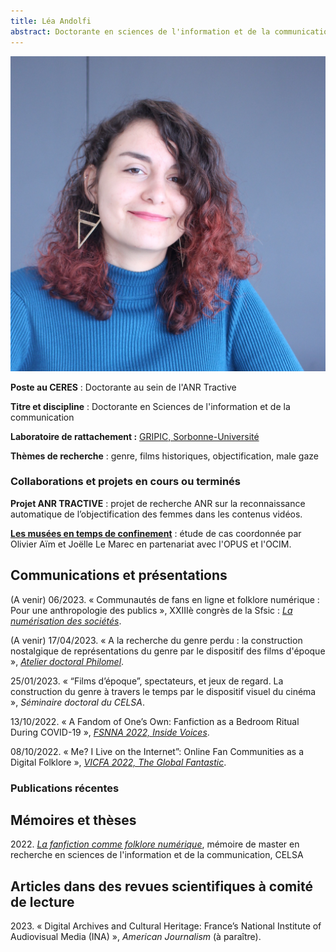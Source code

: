 ```yaml
---
title: Léa Andolfi
abstract: Doctorante en sciences de l'information et de la communication
---
```


![](andolfi_lea.jpg)

**Poste au CERES** : Doctorante au sein de l'ANR Tractive

**Titre et discipline** : Doctorante en Sciences de l'information et de la communication

**Laboratoire de rattachement :** [GRIPIC, Sorbonne-Université](gripic.fr/)

**Thèmes de recherche** : genre, films historiques, objectification, male gaze

### Collaborations et projets en cours ou terminés

**Projet ANR TRACTIVE** : projet de recherche ANR sur la reconnaissance automatique de l’objectification des femmes dans les contenus vidéos. 

[**Les musées en temps de confinement**](https://ocim.fr/2023/01/les-musees-en-temps-de-confinement/) : étude de cas coordonnée par Olivier Aïm et Joëlle Le Marec en partenariat avec l'OPUS et l'OCIM.

## Communications et présentations

(A venir) 06/2023. « Communautés de fans en ligne et folklore numérique : Pour une anthropologie des publics », XXIIIè congrès de la Sfsic : [*La numérisation des sociétés*](https://sfsic2023.sciencesconf.org/).

(A venir) 17/04/2023. « A la recherche du genre perdu : la construction nostalgique de représentations du genre par le dispositif des films d'époque », [*Atelier doctoral Philomel*](https://philomel.hypotheses.org/atelier-doctoral).

25/01/2023. « “Films d’époque”, spectateurs, et jeux de regard. La construction du genre à travers le temps par le dispositif visuel du cinéma », *Séminaire doctoral du  CELSA*.

13/10/2022. « A Fandom of One’s Own: Fanfiction as a Bedroom Ritual During COVID-19 », [*FSNNA 2022, Inside Voices*](https://fsn-northamerica.org/).

08/10/2022. « Me? I Live on the Internet”: Online Fan Communities as a Digital Folklore », [*VICFA 2022, The Global Fantastic*](https://iaftfita.wildapricot.org/).

### Publications récentes

## Mémoires et thèses

2022\. [*La fanfiction comme folklore numérique*](https://dumas.ccsd.cnrs.fr/MEM-UNIV-CELSA/dumas-03878231v1), mémoire de master en recherche en sciences de l'information et de la communication, CELSA

## Articles dans des revues scientifiques à comité de lecture

2023\. « Digital Archives and Cultural Heritage: France’s National Institute of Audiovisual Media (INA) », *American Journalism* (à paraître).